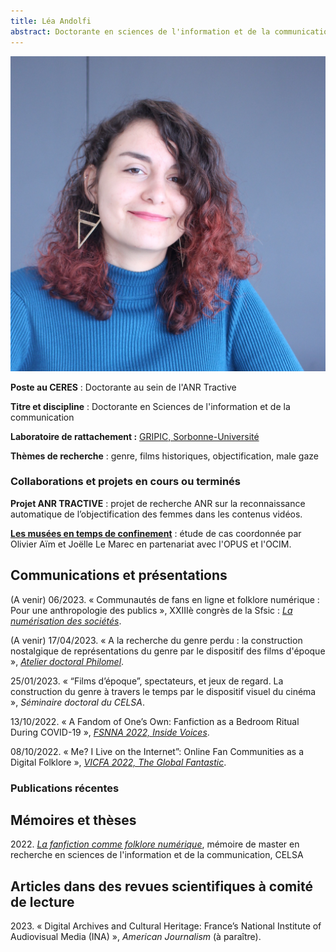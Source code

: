 ```yaml
---
title: Léa Andolfi
abstract: Doctorante en sciences de l'information et de la communication
---
```


![](andolfi_lea.jpg)

**Poste au CERES** : Doctorante au sein de l'ANR Tractive

**Titre et discipline** : Doctorante en Sciences de l'information et de la communication

**Laboratoire de rattachement :** [GRIPIC, Sorbonne-Université](gripic.fr/)

**Thèmes de recherche** : genre, films historiques, objectification, male gaze

### Collaborations et projets en cours ou terminés

**Projet ANR TRACTIVE** : projet de recherche ANR sur la reconnaissance automatique de l’objectification des femmes dans les contenus vidéos. 

[**Les musées en temps de confinement**](https://ocim.fr/2023/01/les-musees-en-temps-de-confinement/) : étude de cas coordonnée par Olivier Aïm et Joëlle Le Marec en partenariat avec l'OPUS et l'OCIM.

## Communications et présentations

(A venir) 06/2023. « Communautés de fans en ligne et folklore numérique : Pour une anthropologie des publics », XXIIIè congrès de la Sfsic : [*La numérisation des sociétés*](https://sfsic2023.sciencesconf.org/).

(A venir) 17/04/2023. « A la recherche du genre perdu : la construction nostalgique de représentations du genre par le dispositif des films d'époque », [*Atelier doctoral Philomel*](https://philomel.hypotheses.org/atelier-doctoral).

25/01/2023. « “Films d’époque”, spectateurs, et jeux de regard. La construction du genre à travers le temps par le dispositif visuel du cinéma », *Séminaire doctoral du  CELSA*.

13/10/2022. « A Fandom of One’s Own: Fanfiction as a Bedroom Ritual During COVID-19 », [*FSNNA 2022, Inside Voices*](https://fsn-northamerica.org/).

08/10/2022. « Me? I Live on the Internet”: Online Fan Communities as a Digital Folklore », [*VICFA 2022, The Global Fantastic*](https://iaftfita.wildapricot.org/).

### Publications récentes

## Mémoires et thèses

2022\. [*La fanfiction comme folklore numérique*](https://dumas.ccsd.cnrs.fr/MEM-UNIV-CELSA/dumas-03878231v1), mémoire de master en recherche en sciences de l'information et de la communication, CELSA

## Articles dans des revues scientifiques à comité de lecture

2023\. « Digital Archives and Cultural Heritage: France’s National Institute of Audiovisual Media (INA) », *American Journalism* (à paraître).